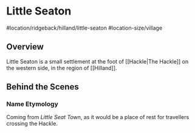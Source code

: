 # Little Seaton
#location/ridgeback/hilland/little-seaton #location-size/village

## Overview
Little Seaton is a small settlement at the foot of [[Hackle|The Hackle]] on the western side, in the region of [[Hilland]].

## Behind the Scenes
### Name Etymology
Coming from *Little Seat Town*, as it would be a place of rest for travellers crossing the Hackle.